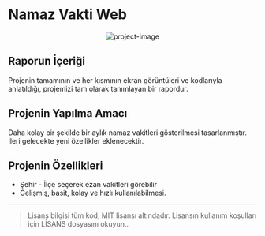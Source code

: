 # Namaz Vakti Web

<p align="center"><img src="https://socialify.git.ci/epbalaban01/namaz-vakti/image?name=1&amp;owner=1&amp;theme=Light" alt="project-image"></p>

## Raporun İçeriği
Projenin tamamının ve her kısmının ekran görüntüleri ve kodlarıyla anlatıldığı, projemizi tam olarak tanımlayan bir rapordur.

## Projenin Yapılma Amacı
Daha kolay bir şekilde bir aylık namaz vakitleri gösterilmesi tasarlanmıştır. İleri gelecekte yeni özellikler eklenecektir.

## Projenin Özellikleri

* Şehir - İlçe seçerek ezan vakitleri görebilir
* Gelişmiş, basit, kolay ve hızlı kullanılabilmesi.



<hr/>

> Lisans bilgisi tüm kod, MIT lisansı altındadır. Lisansın kullanım koşulları için LİSANS dosyasını okuyun..

